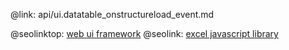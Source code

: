 @link: api/ui.datatable_onstructureload_event.md

@seolinktop: [web ui framework](https://webix.com)
@seolink: [excel javascript library](https://webix.com/widget/excel_viewer/)